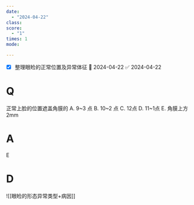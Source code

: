 ```yaml
---
date:
  - "2024-04-22"
class: 
score:
  - "1"
times: 1
mode:

--- 
```

- [x] 整理眼睑的正常位置及异常体征 📅 2024-04-22 ✅ 2024-04-22


# Q
正常上脸的位置遮盖角膜的
A. 9~3 点 
B. 10~2 点 
C. 12点
D. 11~1点 
E. 角膜上方 2mm

# A

E



# D
![[眼睑的形态异常类型+病因]]